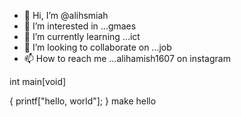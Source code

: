- 👋 Hi, I’m @alihsmiah
- 👀 I’m interested in ...gmaes
- 🌱 I’m currently learning ...ict
- 💞️ I’m looking to collaborate on ...job
- 📫 How to reach me ...alihamish1607 on instagram

<!---
alihsmiah/alihsmiah is a ✨ special ✨ repository because its `README.md` (this file) appears on your GitHub profile.
You can click the Preview link to take a look at your changes.printf[hello, world",]
--->int main[void]
{
printf["hello, world"];
}
make hello
